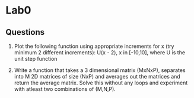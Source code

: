# Lab0


## Questions
1) Plot the following function using appropriate increments for x (try minimum 2 different increments): U(x - 2), x in [-10,10], where U is the unit step function

2) Write a function that takes a 3 dimensional matrix (MxNxP), separates into M 2D matrices of size (NxP) and averages out the matrices and return the average matrix. Solve this without any loops and experiment with atleast two combinations of (M,N,P).


                        